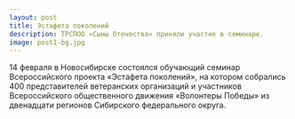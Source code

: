 ```yaml
---
layout: post
title: Эстафета поколений
description: ТРСПОО «Сыны Отечества» приняли участие в семинаре.
image: post1-bg.jpg
---
```

14 февраля в Новосибирске состоялся обучающий семинар Всероссийского проекта «Эстафета поколений», на котором собрались 400 представителей ветеранских организаций и участников Всероссийского общественного движения «Волонтеры Победы» из двенадцати регионов Сибирского федерального округа.
